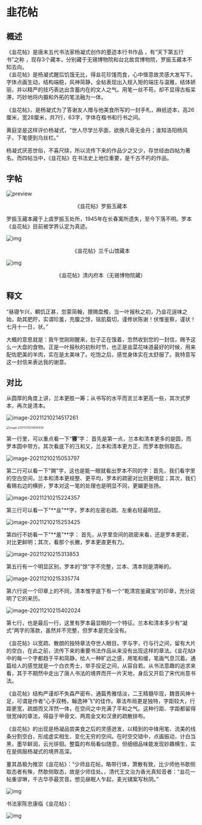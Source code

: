 # 韭花帖

## 概述

《韭花帖》是唐末五代书法家杨凝式创作的墨迹本行书作品  ，有“天下第五行书”之称 ，现存3个藏本，分别藏于无锡博物院和台北故宫博物院，罗振玉藏本不知去向。<br/>
《韭花帖》是杨凝式醒后饥饿无比，得韭花珍馐而食，心中惬意故灵感大发写下。字体点画生动，结构端稳，风神简静，全帖表现出入规入矩的端庄与温雅，结体妍丽，并以精严的技巧表达出含蓄内在的文人之气。用笔一丝不苟，却不显得古板呆滞，巧妙地将内擫和外拓的笔法融为一体。<br/>

《韭花帖》，是杨凝式为了答谢友人赠与他美食所写的一封手札，麻纸迹本，高26厘米，宽28厘米，共7行，63字，字体在楷书和行书之间。

黄庭坚是这样评价杨凝式，“世人尽学兰亭面，欲换凡骨无金丹；谁知洛阳杨风子，下笔便到乌丝栏。”<br/>

杨凝式厌恶世俗，不喜尺牍，所以流传下来的作品少之又少，存世经由四帖为著名。而四帖当中，《韭花帖》在书法史上地位重要，是千古不朽的作品。

## 字帖

![preview](image/v2-95a3d8d1e412210c28cb24cfea62f2fb_r.jpg)

<center>《韭花帖》罗振玉藏本</center>

罗振玉藏本藏于上虞罗振玉处所，1945年在长春寓所遗失，至今下落不明。罗本《韭花帖》目前被学界认定为真迹。

![img](image/a8014c086e061d950a7b4133bfa41dd162d9f2d35c25.png)

<center>《韭花帖》兰千山馆藏本  </center>

![img](image/14ce36d3d539b6003af344bc2d00222ac65c10381925.png)

<center>《韭花帖》清内府本（无锡博物院藏）</center>

## 释文

“昼寝乍兴，輖饥正甚，忽蒙简翰，猥赐盘飧，当一叶报秋之初，乃韭花逞味之始，助其肥羜，实谓珍羞，充腹之馀，铭肌载切，谨修状陈谢！伏惟鉴察，谨状！七月十一日，状。”

大概的意思就是：我午觉刚刚醒来，肚子正在饿着，忽然收到您的一封信，赐予这么一大盘的食物。正是一叶报秋的初秋时节，也正是韭菜花味道最好的时候，用来配佐肥美的羊肉，实在是太美味了。吃饱之后，感觉身体实在太舒服了。我特意写这一封信来表达我的谢意。

## 对比

从圆厚的角度上讲，兰本更胜一筹；从书写的水平而言兰本更高一些，其次式罗本，再次是清本。

![image-20211210214517261](image/image-20211210214517261.png)

<img src="image/image-20211210214930434.png" alt="image-20211210214930434" style="zoom:50%;" />

第一行里，可以重点看一下“**寝**”字：
首先是第一点，兰本和清本更多的是圆，而罗本圆中带方。其次看底下的彐和又，兰本和清本更方正，而罗本欹侧取态。

![image-20211210215053797](image/image-20211210215053797.png)

第二行可以看一下"赐"字，这也是能一眼就看出罗本不同的字：首先，我们看字里的空白空间，兰本和清本更规整、更平均，罗本的疏密对比则更明显；其次，我们看赐右边的横折，罗本对这一笔的处理也是明显不同，更媚更张扬。

![image-20211210215224357](image/image-20211210215224357.png)

第三行可以看一下"**韭"**字，罗本的左密右疏、左重右轻最明显。

![image-20211210215253425](image/image-20211210215253425.png)

第四行不妨看一下"**羞"**字：
首先，从字里空间的疏密来看，还是罗本更密，对比更鲜明；其次，看那个长撇，罗本更直更有力。

![image-20211210215313853](image/image-20211210215313853.png)

第五行有一个明显区别，罗本的"馀"字不完整，兰本、清本则是清晰的。

![image-20211210215335774](image/image-20211210215335774.png)

第六行说一个印章上的不同，清本惟字底下有一个“乾清宫鉴藏宝”的印章，充分说明了它的来历。

![image-20211210215402024](image/image-20211210215402024.png)

第七行，也是最后一行，这里有罗本最显眼的一个特征。兰本和清本多少有“凝式”两字的落款，虽然并不完整，但罗本是完全没有。

《韭花帖》以宽疏、散朗的独特章法夺世人眼目。字与字，行与行之间，留有大片的空白，在此之前，流传下来的重要书法作品从来没有出现这样的章法。《韭花帖》中的每一个字都趋于平和简静，给人一种旷远之感，用笔和缓，笔画气息沉着。通篇给人的感觉就是一个白衣秀士，举手投足之间，从容自若。从书法意趣的追求来看，其于不期然中走出了唐人书法的境界而开一片天地，身后又开启了宋代尚意书法。

《韭花帖》结构严谨却不失森严密布，通篇秀雅恬淡，二王精髓毕现，魏晋风神十足，可谓是作者“心手双畅，翰逸神飞”的佳作。章法布局更是独特，字距较大，行距更宽，疏朗而又浑然一体，在空间之中充满了平和之气。这种行距、字距都留得很宽绰的章法，得益于甲骨文、两周金文和汉隶的疏散排布。

《韭花帖》的出现是杨凝品尝美食之后的灵感迸发，以精到的中锋用笔、流美的线条分割空白，形成虚实相生、变化无穷的空间。在时空交错中，点画振动，计白当黑，墨华鲜润，云光徘徊。整篇的布局看似随意，但细细品味能发现妙趣横生，实在是佩服杨凝式的境界高深。

董其昌极为推崇《韭花帖》：“少师韭花帖，略带行体，萧散有致，比少师他书欹侧取态者有殊，然欹侧取态，故是少师佳处。，清代王文治为香光真知音者：“韭花一帖重谬琳，千古华亭最赏音。想见昼眠人乍起，麦光铺案写秋阴。”

![img](image/86d6277f9e2f070828389ea69774af99a9014c08544e.png)

书法家陈忠康临《韭花帖》：

![img](image/8b13632762d0f703918f367a76aa463d269759ee6f4e.png)